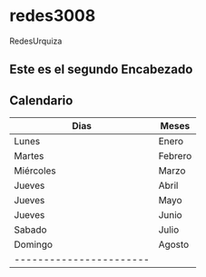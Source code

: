 # redes3008
RedesUrquiza
## Este es el segundo Encabezado


Calendario
-----------------

| Dias       | Meses |
|------------|----------|
| Lunes      |  Enero   |
| Martes     |  Febrero |
| Miércoles  |  Marzo   |
|Jueves      |  Abril   |
|Jueves      |  Mayo    |
|Jueves      |  Junio   |
|Sabado      |  Julio   |
|Domingo     |  Agosto  |
|-----------------------|

